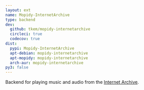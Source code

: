 ```yaml
---
layout: ext
name: Mopidy-InternetArchive
type: backend
dev:
  github: tkem/mopidy-internetarchive
  circleci: true
  codecov: true
dist:
  pypi: Mopidy-InternetArchive
  apt-debian: mopidy-internetarchive
  apt-mopidy: mopidy-internetarchive
  arch-aur: mopidy-internetarchive
py3: false
---
```


Backend for playing music and audio from the
[Internet Archive](https://archive.org/).
